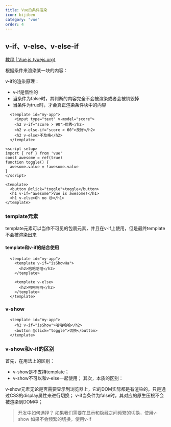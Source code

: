 ```yaml
---
title: Vue的条件渲染
icon: bijiben
category: "vue"
order: 4
---
```


## v-if、v-else、v-else-if

[教程 | Vue.js (vuejs.org)](https://cn.vuejs.org/tutorial/#step-6)

根据条件来渲染某一块的内容：

v-if的渲染原理：
- v-if是惰性的
- 当条件为false时，其判断的内容完全不会被渲染或者会被销毁掉
- 当条件为true时，才会真正渲染条件块中的内容


```vue
  <template id="my-app">
    <input type="text" v-model="score">
    <h2 v-if="score > 90">优秀</h2>
    <h2 v-else-if="score > 60">良好</h2>
    <h2 v-else>不及格</h2>
  </template>
```



```vue
<script setup>
import { ref } from 'vue'
const awesome = ref(true)
function toggle() {
  awesome.value = !awesome.value
}
</script>

<template>
  <button @click="toggle">toggle</button>
  <h1 v-if="awesome">Vue is awesome!</h1>
  <h1 v-else>Oh no 😢</h1>
</template>
```

### template元素

template元素可以当作不可见的包裹元素，并且在v-if上使用，但是最终template不会被渲染出来

#### template和v-if的结合使用

```vue
  <template id="my-app">
    <template v-if="isShowHa">
      <h2>哈哈哈哈</h2>
    </template>

    <template v-else>
      <h2>呵呵呵呵</h2>
    </template>
  </template>

```

### v-show

```vue
  <template id="my-app">
    <h2 v-if="isShow">哈哈哈哈</h2>
    <button @click="toggle">切换</button>
  </template>
```

### v-show和v-if的区别


首先，在用法上的区别： 
- v-show是不支持template； 
- v-show不可以和v-else一起使用；
 其次，本质的区别： 

v-show元素无论是否需要显示到浏览器上，它的DOM实际都是有渲染的，只是通过CSS的display属性来进行切换； 
v-if当条件为false时，其对应的原生压根不会被渲染到DOM中；

> 开发中如何选择？
> 如果我们需要在显示和隐藏之间频繁的切换，使用v-show
> 如果不会频繁的切换，使用v-if








